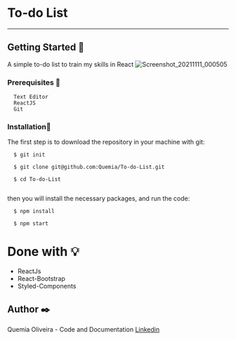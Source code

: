 # To-do List

--------------------------

## Getting Started :rocket:

A simple to-do list to train my skills in React
![Screenshot_20211111_000505](https://user-images.githubusercontent.com/55935949/141230284-75dee20f-4753-4168-80d6-a5931fe0297a.png)




### Prerequisites :page_with_curl:

  ```
    Text Editor
    ReactJS
    Git
  ```

### Installation:wrench:

The first step is to download the repository in your machine with git:

  ```shell
    $ git init

    $ git clone git@github.com:Quemia/To-do-List.git

    $ cd To-do-List
    
```
then you will install the necessary packages, and run the code:

```shell
  $ npm install
  
  $ npm start
```

# Done with :bulb:

  + ReactJs
  + React-Bootstrap
  + Styled-Components
  

## Author :black_nib:

Quemia Oliveira - Code and Documentation [Linkedin](https://www.linkedin.com/in/quemia-caroline-alves-de-oliveira-635042209/)

  
  
  
